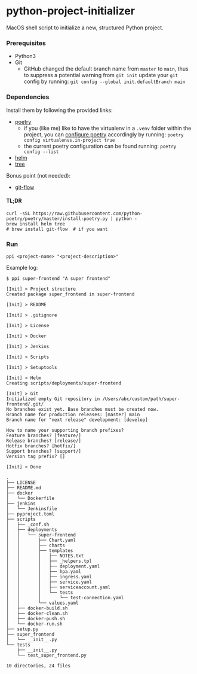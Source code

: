 # python-project-initializer

MacOS shell script to initialize a new, structured Python project.

### Prerequisites
+ Python3
+ Git
    + GitHub changed the default branch name from `master` to `main`, thus to suppress a potential warning from `git init` update your `git` config by running: `git config --global init.defaultBranch main`

### Dependencies

Install them by following the provided links:
+ [poetry](https://python-poetry.org/docs/master/#installation)
    + if you (like me) like to have the virtualenv in a `.venv` folder within the project, you can [configure poetry](https://python-poetry.org/docs/configuration/#virtualenvsin-project) accordingly by running: `poetry config virtualenvs.in-project true` 
    + the current poetry configuration can be found running: `poetry config --list`
+ [helm](https://formulae.brew.sh/formula/helm)  
+ [tree](https://formulae.brew.sh/formula/tree)

Bonus point (not needed):
+ [git-flow](https://formulae.brew.sh/formula/git-flow)
#### TL;DR

```shell
curl -sSL https://raw.githubusercontent.com/python-poetry/poetry/master/install-poetry.py | python -
brew install helm tree
# brew install git-flow  # if you want
```

### Run
```shell
ppi <project-name> "<project-description>"
```

Example log:
```shell
$ ppi super-frontend "A super frontend"

[Init] > Project structure
Created package super_frontend in super-frontend

[Init] > README

[Init] > .gitignore

[Init] > License

[Init] > Docker

[Init] > Jenkins

[Init] > Scripts

[Init] > Setuptools

[Init] > Helm
Creating scripts/deployments/super-frontend

[Init] > Git
Initialized empty Git repository in /Users/abc/custom/path/super-frontend/.git/
No branches exist yet. Base branches must be created now.
Branch name for production releases: [master] main
Branch name for "next release" development: [develop] 

How to name your supporting branch prefixes?
Feature branches? [feature/] 
Release branches? [release/] 
Hotfix branches? [hotfix/] 
Support branches? [support/] 
Version tag prefix? [] 

[Init] > Done

.
├── LICENSE
├── README.md
├── docker
│   └── Dockerfile
├── jenkins
│   └── Jenkinsfile
├── pyproject.toml
├── scripts
│   ├── _conf.sh
│   ├── deployments
│   │   └── super-frontend
│   │       ├── Chart.yaml
│   │       ├── charts
│   │       ├── templates
│   │       │   ├── NOTES.txt
│   │       │   ├── _helpers.tpl
│   │       │   ├── deployment.yaml
│   │       │   ├── hpa.yaml
│   │       │   ├── ingress.yaml
│   │       │   ├── service.yaml
│   │       │   ├── serviceaccount.yaml
│   │       │   └── tests
│   │       │       └── test-connection.yaml
│   │       └── values.yaml
│   ├── docker-build.sh
│   ├── docker-clean.sh
│   ├── docker-push.sh
│   └── docker-run.sh
├── setup.py
├── super_frontend
│   └── __init__.py
└── tests
    ├── __init__.py
    └── test_super_frontend.py

10 directories, 24 files
```